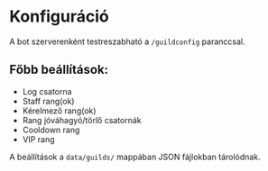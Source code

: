 # Konfiguráció

A bot szerverenként testreszabható a `/guildconfig` paranccsal.

## Főbb beállítások:
- Log csatorna
- Staff rang(ok)
- Kérelmező rang(ok)
- Rang jóváhagyó/törlő csatornák
- Cooldown rang
- VIP rang

A beállítások a `data/guilds/` mappában JSON fájlokban tárolódnak.

